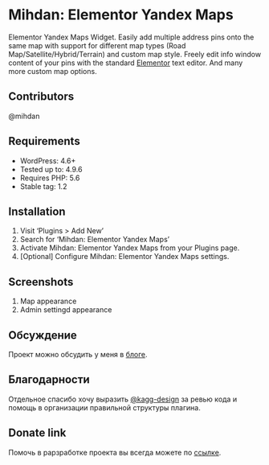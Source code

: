 # Mihdan: Elementor Yandex Maps

Elementor Yandex Maps Widget. Easily add multiple address pins onto the same map with support for different map types (Road Map/Satellite/Hybrid/Terrain) and custom map style. Freely edit info window content of your pins with the standard [Elementor](https://www.kobzarev.com/r/elementor/) text editor. And many more custom map options.

## Contributors
@mihdan

## Requirements
- WordPress: 4.6+
- Tested up to: 4.9.6
- Requires PHP: 5.6
- Stable tag: 1.2

## Installation
1. Visit ‘Plugins > Add New’
2. Search for ‘Mihdan: Elementor Yandex Maps’
3. Activate Mihdan: Elementor Yandex Maps from your Plugins page.
4. [Optional] Configure Mihdan: Elementor Yandex Maps settings.

## Screenshots
1. Map appearance
2. Admin settingd appearance

## Обсуждение
Проект можно обсудить у меня в [блоге](https://www.kobzarev.com/projects/mihdan-elementor-yandex-maps/).

## Благодарности
Отдельное спасибо хочу выразить [@kagg-design](https://github.com/kagg-design) за ревью кода и помощь в организации правильной структуры плагина.

## Donate link
Помочь в рарзработке проекта вы всегда можете по [ссылке](https://www.kobzarev.com/donate/).
